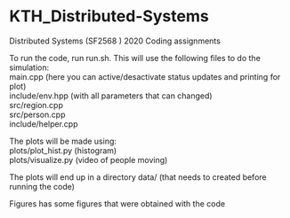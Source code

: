 # KTH_Distributed-Systems
Distributed Systems (SF2568 ) 2020 Coding assignments  

To run the code, run run.sh. This will use the following files to do the simulation:  
main.cpp (here you can active/desactivate status updates and printing for plot)  
include/env.hpp (with all parameters that can changed)  
src/region.cpp  
src/person.cpp  
include/helper.cpp  

The plots will be made using:  
plots/plot_hist.py (histogram)  
plots/visualize.py (video of people moving)  

The plots will end up in a directory data/ (that needs to created before running the code)  

Figures has some figures that were obtained with the code  
